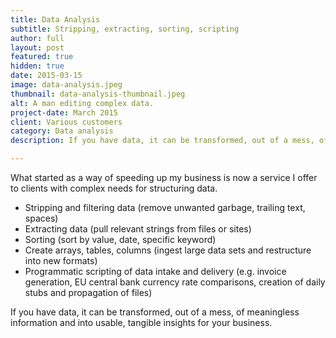 ```yaml
---
title: Data Analysis
subtitle: Stripping, extracting, sorting, scripting
author: full
layout: post
featured: true
hidden: true
date: 2015-03-15
image: data-analysis.jpeg
thumbnail: data-analysis-thumbnail.jpeg
alt: A man editing complex data.
project-date: March 2015
client: Various customers
category: Data analysis
description: If you have data, it can be transformed, out of a mess, of meaningless information and into usable, tangible insights for your business.

---
```


What started as a way of speeding up my business is now a service I offer to clients with complex needs for structuring data.
- Stripping and filtering data (remove unwanted garbage, trailing text, spaces)
- Extracting data (pull relevant strings from files or sites)
- Sorting (sort by value, date, specific keyword)
- Create arrays, tables, columns (ingest large data sets and restructure into new formats)
- Programmatic scripting of data intake and delivery (e.g. invoice generation, EU central bank currency rate comparisons, creation of daily stubs and propagation of files)

If you have data, it can be transformed, out of a mess, of meaningless information and into usable, tangible insights for your business.
